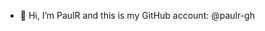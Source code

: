 - 👋 Hi, I’m PaulR and this is my GitHub account: @paulr-gh

<!---
paulr-gh/paulr-gh is a ✨ special ✨ repository because its `README.md` (this file) appears on your GitHub profile.
You can click the Preview link to take a look at your changes.
--->
